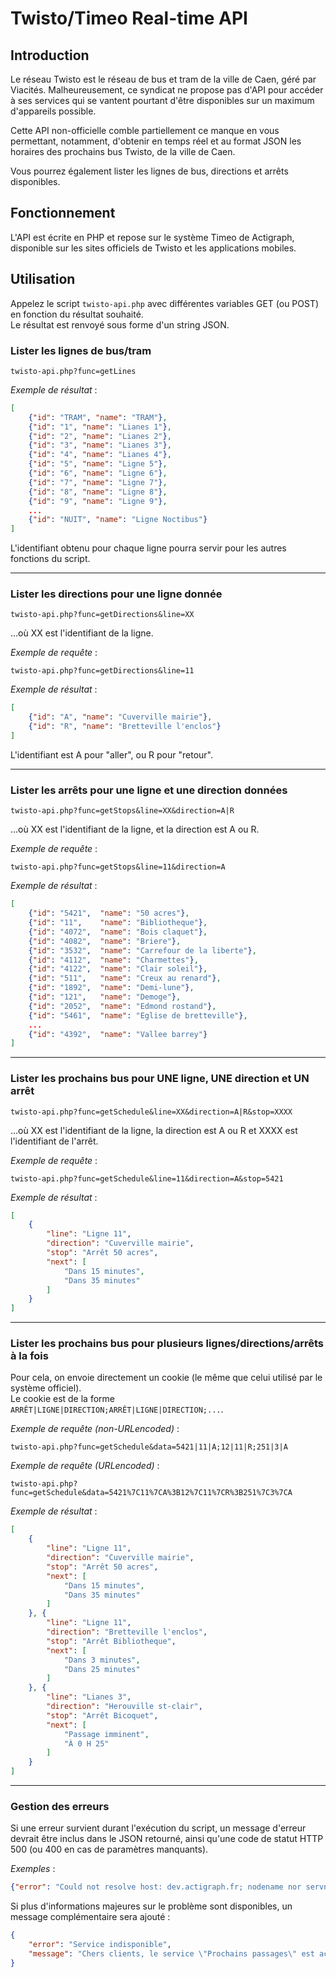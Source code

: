 # Twisto/Timeo Real-time API

## Introduction

Le réseau Twisto est le réseau de bus et tram de la ville de Caen, géré par Viacités. Malheureusement, ce syndicat ne propose pas d'API pour accéder à ses services qui se vantent pourtant d'être disponibles sur un maximum d'appareils possible.

Cette API non-officielle comble partiellement ce manque en vous permettant, notamment, d'obtenir en temps réel et au format JSON les horaires des prochains bus Twisto, de la ville de Caen.

Vous pourrez également lister les lignes de bus, directions et arrêts disponibles.

## Fonctionnement

L'API est écrite en PHP et repose sur le système Timeo de Actigraph, disponible sur les sites officiels de Twisto et les applications mobiles.

## Utilisation

Appelez le script `twisto-api.php` avec différentes variables GET (ou POST) en fonction du résultat souhaité.  
Le résultat est renvoyé sous forme d'un string JSON.

### Lister les lignes de bus/tram

	twisto-api.php?func=getLines

*Exemple de résultat* :

```json
[
	{"id": "TRAM", "name": "TRAM"},
	{"id": "1", "name": "Lianes 1"},
	{"id": "2", "name": "Lianes 2"},
	{"id": "3", "name": "Lianes 3"},
	{"id": "4", "name": "Lianes 4"},
	{"id": "5", "name": "Ligne 5"},
	{"id": "6", "name": "Ligne 6"},
	{"id": "7", "name": "Ligne 7"},
	{"id": "8", "name": "Ligne 8"},
	{"id": "9", "name": "Ligne 9"},
	...
	{"id": "NUIT", "name": "Ligne Noctibus"}
]
```

L'identifiant obtenu pour chaque ligne pourra servir pour les autres fonctions du script.

----------------------------------------

### Lister les directions pour une ligne donnée

	twisto-api.php?func=getDirections&line=XX

...où XX est l'identifiant de la ligne.

*Exemple de requête* :

	twisto-api.php?func=getDirections&line=11

*Exemple de résultat* :

```json
[
	{"id": "A", "name": "Cuverville mairie"},
	{"id": "R", "name": "Bretteville l'enclos"}
]
```

L'identifiant est A pour "aller", ou R pour "retour".

----------------------------------------

### Lister les arrêts pour une ligne et une direction données

	twisto-api.php?func=getStops&line=XX&direction=A|R

...où XX est l'identifiant de la ligne, et la direction est A ou R.

*Exemple de requête* :

	twisto-api.php?func=getStops&line=11&direction=A

*Exemple de résultat* :

```json
[
	{"id": "5421", 	"name": "50 acres"},
	{"id": "11", 	"name": "Bibliotheque"},
	{"id": "4072", 	"name": "Bois claquet"},
	{"id": "4082", 	"name": "Briere"},
	{"id": "3532", 	"name": "Carrefour de la liberte"},
	{"id": "4112",	"name": "Charmettes"},
	{"id": "4122", 	"name": "Clair soleil"},
	{"id": "511", 	"name": "Creux au renard"},
	{"id": "1892", 	"name": "Demi-lune"},
	{"id": "121", 	"name": "Demoge"},
	{"id": "2052", 	"name": "Edmond rostand"},
	{"id": "5461", 	"name": "Eglise de bretteville"},
	...
	{"id": "4392", 	"name": "Vallee barrey"}
]
```

----------------------------------------

### Lister les prochains bus pour UNE ligne, UNE direction et UN arrêt

	twisto-api.php?func=getSchedule&line=XX&direction=A|R&stop=XXXX

...où XX est l'identifiant de la ligne, la direction est A ou R et XXXX est l'identifiant de l'arrêt.

*Exemple de requête* :

	twisto-api.php?func=getSchedule&line=11&direction=A&stop=5421

*Exemple de résultat* :

```json
[
	{
		"line": "Ligne 11",
		"direction": "Cuverville mairie",
		"stop": "Arrêt 50 acres",
		"next": [
			"Dans 15 minutes", 
			"Dans 35 minutes"
		]
	}
]
```

----------------------------------------

### Lister les prochains bus pour plusieurs lignes/directions/arrêts à la fois

Pour cela, on envoie directement un cookie (le même que celui utilisé par le système officiel).  
Le cookie est de la forme `ARRÊT|LIGNE|DIRECTION;ARRÊT|LIGNE|DIRECTION;...`.

*Exemple de requête (non-URLencoded)* :

	twisto-api.php?func=getSchedule&data=5421|11|A;12|11|R;251|3|A

*Exemple de requête (URLencoded)* :

	twisto-api.php?func=getSchedule&data=5421%7C11%7CA%3B12%7C11%7CR%3B251%7C3%7CA

*Exemple de résultat* :

```json
[
	{
		"line": "Ligne 11",
		"direction": "Cuverville mairie",
		"stop": "Arrêt 50 acres",
		"next": [
			"Dans 15 minutes", 
			"Dans 35 minutes"
		]
	}, {
		"line": "Ligne 11",
		"direction": "Bretteville l'enclos",
		"stop": "Arrêt Bibliotheque",
		"next": [
			"Dans 3 minutes", 
			"Dans 25 minutes"
		]
	}, {
		"line": "Lianes 3",
		"direction": "Herouville st-clair",
		"stop": "Arrêt Bicoquet",
		"next": [
			"Passage imminent",
			"À 0 H 25"
		]
	}
]
```

----------------------------------------

### Gestion des erreurs

Si une erreur survient durant l'exécution du script, un message d'erreur devrait être inclus dans le JSON retourné, ainsi qu'une code de statut HTTP 500 (ou 400 en cas de paramètres manquants).

*Exemples* :

```json
{"error": "Could not resolve host: dev.actigraph.fr; nodename nor servname provided, or not known"}
```

Si plus d'informations majeures sur le problème sont disponibles, un message complémentaire sera ajouté :

```json
{
	"error": "Service indisponible",
	"message": "Chers clients, le service \"Prochains passages\" est actuellement indisponible. Nous faisons le maximum pour le rétablir au plus vite. Merci de votre compréhension."
}
```
